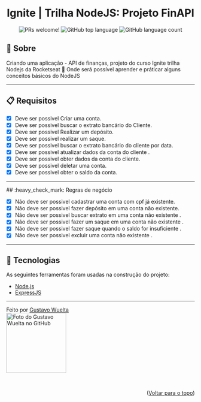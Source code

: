 &#xa0;

  <!-- <a href="https://finapi.netlify.com">Demo</a> -->
</div>

<h1 align="center">Ignite | Trilha NodeJS: Projeto FinAPI</h1>

<p align="center">
  <img src="https://img.shields.io/static/v1?label=PRs&message=welcome&color=04D361&labelColor=000000?color=04D361&style=for-the-badge" alt="PRs welcome!" />
<img  alt="GitHub top language"  src="https://img.shields.io/github/languages/top/thiilins/finAPI?color=04d361&style=for-the-badge"> <img  alt="GitHub language count"  src="https://img.shields.io/github/languages/count/thiilins/finAPI?color=04d361&style=for-the-badge">
  <!-- <img alt="Github issues" src="https://img.shields.io/github/issues/thiilins/finapi?color=04d361&style=for-the-badge" /> -->

  <!-- <img alt="Github forks" src="https://img.shields.io/github/forks/thiilins/finapi?color=04d361&style=for-the-badge" /> -->

  <!-- <img alt="Github stars" src="https://img.shields.io/github/stars/thiilins/finapi?color=04d361&style=for-the-badge" /> -->




<br>

## :dart: Sobre

Criando uma aplicação - API de finanças, projeto do curso Ignite trilha Nodejs da Rocketseat :rocket:
Onde será possível aprender e práticar alguns conceitos básicos do NodeJS

<hr>

## :clipboard: Requisitos

- [x] Deve ser possivel Criar uma conta.
- [x] Deve ser possivel buscar o extrato bancário do Cliente.
- [x] Deve ser possivel Realizar um depósito.
- [x] Deve ser possivel realizar um saque.
- [x] Deve ser possivel buscar o extrato bancário do cliente por data.
- [x] Deve ser possivel atualizar dados da conta do cliente .
- [x] Deve ser possivel obter dados da conta do cliente.
- [x] Deve ser possivel deletar uma conta.
- [x] Deve ser possivel obter o saldo da conta.

<hr>
## :heavy_check_mark: Regras de negócio

- [x] Não deve ser possivel cadastrar uma conta com cpf já existente.
- [x] Não deve ser possivel fazer depósito em uma conta não existente.
- [x] Não deve ser possivel buscar extrato em uma conta não existente .
- [x] Não deve ser possivel fazer um saque em uma conta não existente .
- [x] Não deve ser possivel fazer saque quando o saldo for insuficiente .
- [x] Não deve ser possivel excluir uma conta não existente .

<hr>

## :rocket: Tecnologias

As seguintes ferramentas foram usadas na construção do projeto:

- [Node.js](https://nodejs.org/en/)
- [ExpressJS](https://expressjs.com/pt-br/)

<hr>

Feito por <a href="https://github.com/GuWuelta" target="_blank">Gustavo Wuelta</a>
<br>
<img src="https://avatars.githubusercontent.com/u/101107981?v=4" width="160px;" alt="Foto do Gustavo Wuelta no GitHub"/><br>

&#xa0;

<p align="right">(<a href="#top">Voltar para o topo</a>)</p>
